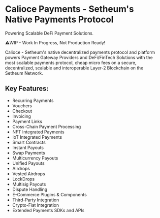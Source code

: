# Calioce Payments - Setheum's Native Payments Protocol

Powering Scalable DeFi Payment Solutions.

⚠️WIP - Work In Progress, Not Production Ready!

Calioce - Setheum's native decentralized payments protocol and platform powers Payment Gateway Providers and DeFi/FinTech Solutions with the most scalable payments protocol, cheap micro fees on a secure, decentralized, scalable and interoperable Layer-2 Blockchain on the Setheum Network.

## Key Features:

- Recurring Payments
- Vouchers
- Checkout
- Invoicing
- Payment Links
- Cross-Chain Payment Processing
- NFT Integrated Payments
- IoT Integrated Payments
- Smart Contracts
- Instant Payouts
- Swap Payments
- Multicurrency Payouts
- Unified Payouts
- Airdrops
- Vested Airdrops
- LockDrops
- Multisig Payouts
- Dispute Handling
- E-Commerce Plugins & Components
- Third-Party Integration
- Crypto-Fiat Integration
- Extended Payments SDKs and APIs
